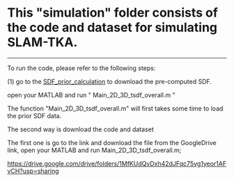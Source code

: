 # This "simulation" folder consists of the code and dataset for simulating SLAM-TKA.

--- 

To run the code, please refer to the following steps:

(1) go to the [SDF_prior_calculation](https://drive.google.com/drive/folders/1BLcZbM97nJQBNxSFOZ_RaUZHATfTdymR?usp=sharing) to download the pre-computed SDF. 



open your MATLAB and run " Main_2D_3D_tsdf_overall.m "

The function "Main_2D_3D_tsdf_overall.m" will first takes some time to load the prior SDF data.




The second way is download the code and dataset 


The first one is go to the link and download the file from the GoogleDrive link, open your MATLAB and run Main_2D_3D_tsdf_overall.m;


https://drive.google.com/drive/folders/1MfKUdQvDxh42dJFqc75vg1yeor1AFvCH?usp=sharing
